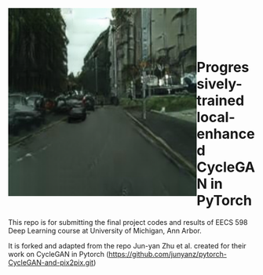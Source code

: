 <img src='results/city_LE_9layer_medium/selected/485_A_fake_A.png' align="left" width=384>

<br><br><br>

# Progressively-trained local-enhanced CycleGAN in PyTorch

This repo is for submitting the final project codes and results of EECS 598 Deep Learning course at University of Michigan, Ann Arbor.

It is forked and adapted from the repo Jun-yan Zhu et al. created for their work on CycleGAN in Pytorch (https://github.com/junyanz/pytorch-CycleGAN-and-pix2pix.git) 
